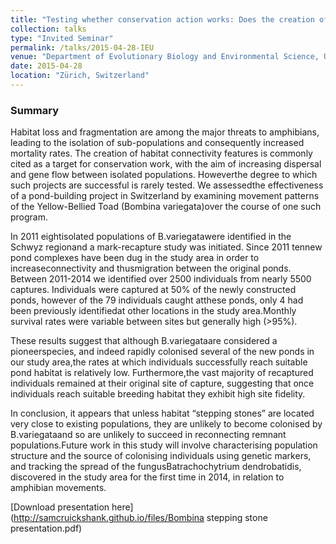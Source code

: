```yaml
---
title: "Testing whether conservation action works: Does the creation of stepping-stone ponds increase dispersal?"
collection: talks
type: "Invited Seminar"
permalink: /talks/2015-04-28-IEU
venue: "Department of Evolutionary Biology and Environmental Science, University of Zürich"
date: 2015-04-28 
location: "Zürich, Switzerland"
---
```


### Summary

Habitat loss and fragmentation are among the major threats to amphibians, leading to the isolation of sub-populations and consequently increased mortality rates. The creation of habitat connectivity features is commonly cited as a target for conservation work, with the aim of increasing dispersal and gene flow between isolated populations. Howeverthe degree to which such projects are successful is rarely tested. We assessedthe effectiveness of a pond-building project in Switzerland by examining movement patterns of the Yellow-Bellied Toad (Bombina variegata)over the course of one such program.

In 2011 eightisolated populations of B.variegatawere identified in the Schwyz regionand a mark-recapture study was initiated. Since 2011 tennew pond complexes have been dug in the study area in order to increaseconnectivity and thusmigration between the original ponds. Between 2011-2014 we identified over 2500 individuals from nearly 5500 captures. Individuals were captured at 50% of the newly constructed ponds, however of the 79 individuals caught atthese ponds, only 4 had been previously identifiedat other locations in the study area.Monthly survival rates were variable between sites but generally high (>95%).

These results suggest that although B.variegataare considered a pioneerspecies, and indeed rapidly colonised several of the new ponds in our study area,the rates at which individuals successfully reach suitable pond habitat is relatively low. Furthermore,the vast majority of recaptured individuals remained at their original site of capture, suggesting that once individuals reach suitable breeding habitat they exhibit high site fidelity.

In conclusion, it appears that unless habitat “stepping stones” are located very close to existing populations, they are unlikely to become colonised by B.variegataand so are unlikely to succeed in reconnecting remnant populations.Future work in this study will involve characterising population structure and the source of colonising individuals using genetic markers, and tracking the spread of the fungusBatrachochytrium dendrobatidis, discovered in the study area for the first time in 2014, in relation to amphibian movements.

[Download presentation here](http://samcruickshank.github.io/files/Bombina stepping stone presentation.pdf)